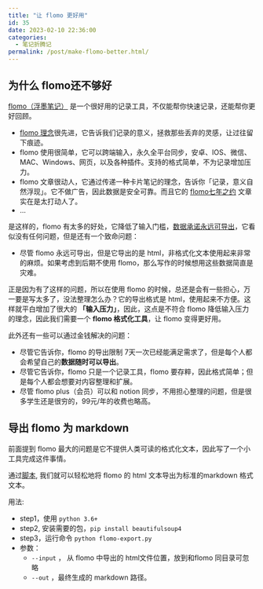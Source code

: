 ```yaml
---
title: "让 flomo 更好用"
id: 35
date: 2023-02-10 22:36:00
categories: 
  - 笔记折腾记
permalink: /post/make-flomo-better.html/
---
```


## 为什么 flomo还不够好
[flomo（浮墨笔记）](https://flomoapp.com/) 是一个很好用的记录工具，不仅能帮你快速记录，还能帮你更好回顾。
- [flomo 理念](https://mp.weixin.qq.com/s?__biz=MzI0MDA3MjQ2Mg==&mid=2247483825&idx=1&sn=bcd8738020aa3ab7df46dc21512c78d9&chksm=e92123d0de56aac6256620e606e75ba68a5ff3468f39ec3c5e396f37a4367a3d187a404a8585&scene=21#wechat_redirect)很先进，它告诉我们记录的意义，拯救那些丢弃的灵感，让过往留下痕迹。
- flomo 使用很简单，它可以跨端输入，永久全平台同步，安卓、IOS、微信、MAC、Windows、网页，以及各种插件。支持的格式简单，不为记录增加压力。
- flomo 文章很动人，它通过传递一种卡片笔记的理念，告诉你「记录，意义自然浮现」。它不做广告，因此数据是安全可靠。而且它的 [flomo七年之约](https://mp.weixin.qq.com/s?__biz=MzI0MDA3MjQ2Mg==&mid=2247484695&idx=1&sn=4d684ce42099c3fd4708be72c8cc37e5&chksm=e9212776de56ae60b852d0e8e39cbae81863504bb8324d42e714d1905a2cc965b0a798854770&scene=21#wechat_redirect) 文章实在是太打动人了。
- ...

是这样的，flomo 有太多的好处，它降低了输入门槛，[数据承诺永远可导出](https://help.flomoapp.com/basic/storage.html)，它看似没有任何问题，但是还有一个致命问题：
 - 尽管 flomo 永远可导出，但是它导出的是 html，非格式化文本使用起来非常的麻烦。如果考虑到后期不使用 flomo，那么写作的时候想用这些数据简直是灾难。

正是因为有了这样的问题，所以在使用 flomo 的时候，总还是会有一些担心，万一要是写太多了，没法整理怎么办？它的导出格式是 html，使用起来不方便。这样就平白增加了很大的 **「输入压力」**，因此，这点是不符合 flomo 降低输入压力的理念，因此我们需要一个 **flomo 格式化工具**，让 flomo 变得更好用。

此外还有一些可以通过金钱解决的问题：
- 尽管它告诉你，flomo 的导出限制 7天一次已经能满足需求了，但是每个人都会希望自己的**数据随时可以导出**。
- 尽管它告诉你，flomo 只是一个记录工具，flomo 要存粹，因此格式简单；但是每个人都会想要对内容整理和扩展。
- 尽管 flomo plus（会员）可以和 notion 同步，不用担心整理的问题，但是很多学生还是很穷的，99元/年的收费也略高。

## 导出 flomo 为 markdown
前面提到 flomo 最大的问题是它不提供人类可读的格式化文本，因此写了一个小工具完成这件事情。


通过[脚本](https://github.com/bbruceyuan/data-export/blob/master/flomo-export.py), 我们就可以轻松地将 flomo 的 html 文本导出为标准的markdown 格式文本。

用法:
- step1，使用 `python 3.6+`
- step2, 安装需要的包，`pip install beautifulsoup4` 
- step3，运行命令  `python flomo-export.py`
- 参数：
	- `--input` ， 从 flomo 中导出的 html文件位置，放到和flomo 同目录可忽略
	- `--out` ，最终生成的 markdown 路径。
